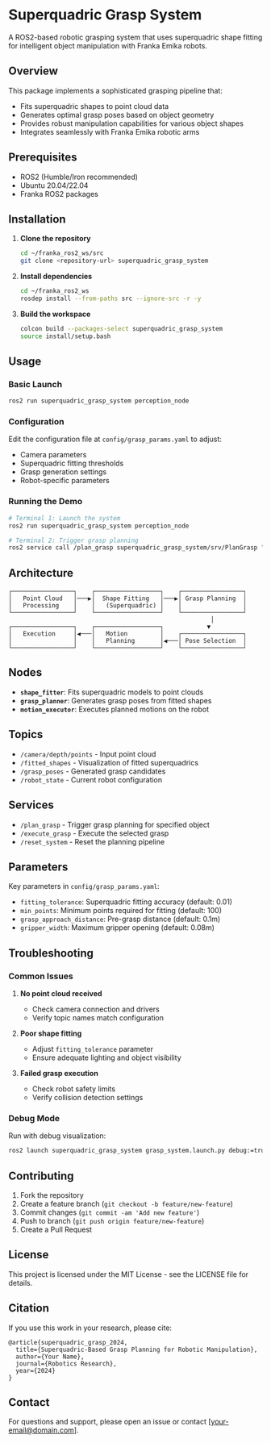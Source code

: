 # Superquadric Grasp System

A ROS2-based robotic grasping system that uses superquadric shape fitting for intelligent object manipulation with Franka Emika robots.

## Overview

This package implements a sophisticated grasping pipeline that:
- Fits superquadric shapes to point cloud data
- Generates optimal grasp poses based on object geometry
- Provides robust manipulation capabilities for various object shapes
- Integrates seamlessly with Franka Emika robotic arms

## Prerequisites

- ROS2 (Humble/Iron recommended)
- Ubuntu 20.04/22.04
- Franka ROS2 packages

## Installation

1. **Clone the repository**
   ```bash
   cd ~/franka_ros2_ws/src
   git clone <repository-url> superquadric_grasp_system
   ```

2. **Install dependencies**
   ```bash
   cd ~/franka_ros2_ws
   rosdep install --from-paths src --ignore-src -r -y
   ```

3. **Build the workspace**
   ```bash
   colcon build --packages-select superquadric_grasp_system
   source install/setup.bash
   ```

## Usage

### Basic Launch

```bash
ros2 run superquadric_grasp_system perception_node
```

### Configuration

Edit the configuration file at `config/grasp_params.yaml` to adjust:
- Camera parameters
- Superquadric fitting thresholds
- Grasp generation settings
- Robot-specific parameters

### Running the Demo

```bash
# Terminal 1: Launch the system
ros2 run superquadric_grasp_system perception_node

# Terminal 2: Trigger grasp planning
ros2 service call /plan_grasp superquadric_grasp_system/srv/PlanGrasp "{target_object: 'cup'}"
```

## Architecture

```
┌─────────────────┐    ┌──────────────────┐    ┌─────────────────┐
│   Point Cloud   │───▶│  Shape Fitting   │───▶│ Grasp Planning  │
│   Processing    │    │   (Superquadric) │    │                 │
└─────────────────┘    └──────────────────┘    └─────────────────┘
                                                        │
┌─────────────────┐    ┌──────────────────┐            ▼
│   Execution     │◀───│   Motion         │    ┌─────────────────┐
│                 │    │   Planning       │◀───│ Pose Selection  │
└─────────────────┘    └──────────────────┘    └─────────────────┘
```

## Nodes

- **`shape_fitter`**: Fits superquadric models to point clouds
- **`grasp_planner`**: Generates grasp poses from fitted shapes
- **`motion_executor`**: Executes planned motions on the robot

## Topics

- `/camera/depth/points` - Input point cloud
- `/fitted_shapes` - Visualization of fitted superquadrics
- `/grasp_poses` - Generated grasp candidates
- `/robot_state` - Current robot configuration

## Services

- `/plan_grasp` - Trigger grasp planning for specified object
- `/execute_grasp` - Execute the selected grasp
- `/reset_system` - Reset the planning pipeline

## Parameters

Key parameters in `config/grasp_params.yaml`:
- `fitting_tolerance`: Superquadric fitting accuracy (default: 0.01)
- `min_points`: Minimum points required for fitting (default: 100)
- `grasp_approach_distance`: Pre-grasp distance (default: 0.1m)
- `gripper_width`: Maximum gripper opening (default: 0.08m)

## Troubleshooting

### Common Issues

1. **No point cloud received**
   - Check camera connection and drivers
   - Verify topic names match configuration

2. **Poor shape fitting**
   - Adjust `fitting_tolerance` parameter
   - Ensure adequate lighting and object visibility

3. **Failed grasp execution**
   - Check robot safety limits
   - Verify collision detection settings

### Debug Mode

Run with debug visualization:
```bash
ros2 launch superquadric_grasp_system grasp_system.launch.py debug:=true
```

## Contributing

1. Fork the repository
2. Create a feature branch (`git checkout -b feature/new-feature`)
3. Commit changes (`git commit -am 'Add new feature'`)
4. Push to branch (`git push origin feature/new-feature`)
5. Create a Pull Request

## License

This project is licensed under the MIT License - see the LICENSE file for details.

## Citation

If you use this work in your research, please cite:
```
@article{superquadric_grasp_2024,
  title={Superquadric-Based Grasp Planning for Robotic Manipulation},
  author={Your Name},
  journal={Robotics Research},
  year={2024}
}
```

## Contact

For questions and support, please open an issue or contact [your-email@domain.com].
